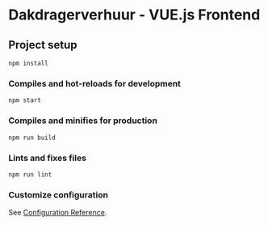 # Dakdragerverhuur - VUE.js Frontend

## Project setup

```
npm install
```

### Compiles and hot-reloads for development

```
npm start
```

### Compiles and minifies for production

```
npm run build
```

### Lints and fixes files

```
npm run lint
```

### Customize configuration

See [Configuration Reference](https://cli.vuejs.org/config/).
